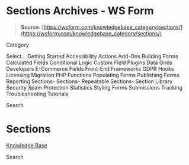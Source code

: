 # Sections Archives - WS Form

> **Source**: [https://wsform.com/knowledgebase_category/sections/](https://wsform.com/knowledgebase_category/sections/)


Category

Select...
 Getting Started Accessibility Actions Add-Ons Building Forms Calculated Fields Conditional Logic Custom Field Plugins Data Grids Developers E-Commerce Fields Front-End Frameworks GDPR Hooks Licensing Migration PHP Functions Populating Forms Publishing Forms Reporting Sections- Sections- Repeatable Sections- Section Library Security Spam Protection Statistics Styling Forms Submissions Tracking Troubleshooting Tutorials

Search

# Sections

 

[Knowledge Base](https://wsform.com/knowledgebase/)

Search


